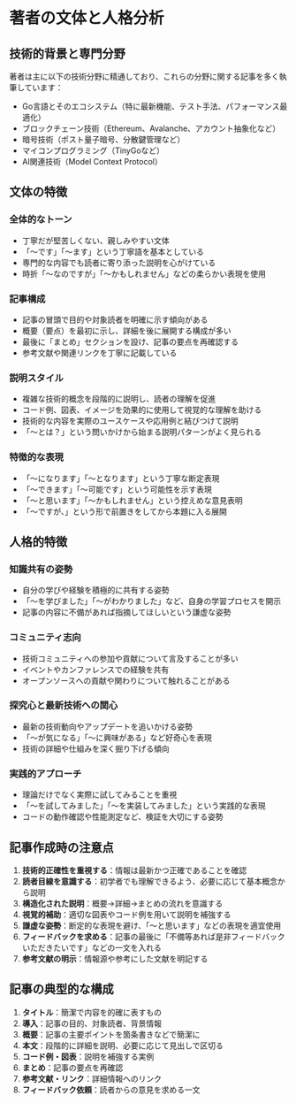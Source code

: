 # 著者の文体と人格分析

## 技術的背景と専門分野

著者は主に以下の技術分野に精通しており、これらの分野に関する記事を多く執筆しています：

- Go言語とそのエコシステム（特に最新機能、テスト手法、パフォーマンス最適化）
- ブロックチェーン技術（Ethereum、Avalanche、アカウント抽象化など）
- 暗号技術（ポスト量子暗号、分散鍵管理など）
- マイコンプログラミング（TinyGoなど）
- AI関連技術（Model Context Protocol）

## 文体の特徴

### 全体的なトーン

- 丁寧だが堅苦しくない、親しみやすい文体
- 「〜です」「〜ます」という丁寧語を基本としている
- 専門的な内容でも読者に寄り添った説明を心がけている
- 時折「〜なのですが」「〜かもしれません」などの柔らかい表現を使用

### 記事構成

- 記事の冒頭で目的や対象読者を明確に示す傾向がある
- 概要（要点）を最初に示し、詳細を後に展開する構成が多い
- 最後に「まとめ」セクションを設け、記事の要点を再確認する
- 参考文献や関連リンクを丁寧に記載している

### 説明スタイル

- 複雑な技術的概念を段階的に説明し、読者の理解を促進
- コード例、図表、イメージを効果的に使用して視覚的な理解を助ける
- 技術的な内容を実際のユースケースや応用例と結びつけて説明
- 「〜とは？」という問いかけから始まる説明パターンがよく見られる

### 特徴的な表現

- 「〜になります」「〜となります」という丁寧な断定表現
- 「〜できます」「〜可能です」という可能性を示す表現
- 「〜と思います」「〜かもしれません」という控えめな意見表明
- 「〜ですが、」という形で前置きをしてから本題に入る展開

## 人格的特徴

### 知識共有の姿勢

- 自分の学びや経験を積極的に共有する姿勢
- 「〜を学びました」「〜がわかりました」など、自身の学習プロセスを開示
- 記事の内容に不備があれば指摘してほしいという謙虚な姿勢

### コミュニティ志向

- 技術コミュニティへの参加や貢献について言及することが多い
- イベントやカンファレンスでの経験を共有
- オープンソースへの貢献や関わりについて触れることがある

### 探究心と最新技術への関心

- 最新の技術動向やアップデートを追いかける姿勢
- 「〜が気になる」「〜に興味がある」など好奇心を表現
- 技術の詳細や仕組みを深く掘り下げる傾向

### 実践的アプローチ

- 理論だけでなく実際に試してみることを重視
- 「〜を試してみました」「〜を実装してみました」という実践的な表現
- コードの動作確認や性能測定など、検証を大切にする姿勢

## 記事作成時の注意点

1. **技術的正確性を重視する**：情報は最新かつ正確であることを確認
2. **読者目線を意識する**：初学者でも理解できるよう、必要に応じて基本概念から説明
3. **構造化された説明**：概要→詳細→まとめの流れを意識する
4. **視覚的補助**：適切な図表やコード例を用いて説明を補強する
5. **謙虚な姿勢**：断定的な表現を避け、「〜と思います」などの表現を適宜使用
6. **フィードバックを求める**：記事の最後に「不備等あれば是非フィードバックいただきたいです」などの一文を入れる
7. **参考文献の明示**：情報源や参考にした文献を明記する

## 記事の典型的な構成

1. **タイトル**：簡潔で内容を的確に表すもの
2. **導入**：記事の目的、対象読者、背景情報
3. **概要**：記事の主要ポイントを箇条書きなどで簡潔に
4. **本文**：段階的に詳細を説明、必要に応じて見出しで区切る
5. **コード例・図表**：説明を補強する実例
6. **まとめ**：記事の要点を再確認
7. **参考文献・リンク**：詳細情報へのリンク
8. **フィードバック依頼**：読者からの意見を求める一文
